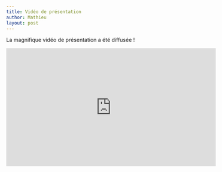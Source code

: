```yaml
---
title: Vidéo de présentation
author: Mathieu
layout: post
---
```


La magnifique vidéo de présentation a été diffusée !

<iframe width="560" height="315" src="https://www.youtube.com/embed/XNDebxeK3NY?rel=0" frameborder="0" allow="autoplay; encrypted-media" allowfullscreen></iframe>
